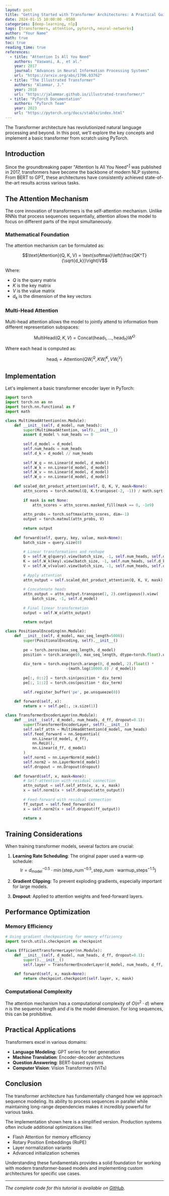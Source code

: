 ```yaml
---
layout: post
title: "Getting Started with Transformer Architectures: A Practical Guide"
date: 2024-01-15 10:00:00 -0500
categories: [deep-learning, nlp]
tags: [transformers, attention, pytorch, neural-networks]
author: "Your Name"
math: true
toc: true
reading_time: true
references:
  - title: "Attention Is All You Need"
    authors: "Vaswani, A., et al."
    year: 2017
    journal: "Advances in Neural Information Processing Systems"
    url: "https://arxiv.org/abs/1706.03762"
  - title: "The Illustrated Transformer"
    authors: "Alammar, J."
    year: 2018
    url: "https://jalammar.github.io/illustrated-transformer/"
  - title: "PyTorch Documentation"
    authors: "PyTorch Team"
    year: 2023
    url: "https://pytorch.org/docs/stable/index.html"
---
```


The Transformer architecture has revolutionized natural language processing and beyond. In this post, we'll explore the key concepts and implement a basic transformer from scratch using PyTorch.

## Introduction

Since the groundbreaking paper "Attention Is All You Need"<sup>[1](#ref-1)</sup> was published in 2017, transformers have become the backbone of modern NLP systems. From BERT to GPT, these architectures have consistently achieved state-of-the-art results across various tasks.

## The Attention Mechanism

The core innovation of transformers is the self-attention mechanism. Unlike RNNs that process sequences sequentially, attention allows the model to focus on different parts of the input simultaneously.

### Mathematical Foundation

The attention mechanism can be formulated as:

$$\text{Attention}(Q, K, V) = \text{softmax}\left(\frac{QK^T}{\sqrt{d_k}}\right)V$$

Where:
- $Q$ is the query matrix
- $K$ is the key matrix  
- $V$ is the value matrix
- $d_k$ is the dimension of the key vectors

### Multi-Head Attention

Multi-head attention allows the model to jointly attend to information from different representation subspaces:

$$\text{MultiHead}(Q, K, V) = \text{Concat}(\text{head}_1, ..., \text{head}_h)W^O$$

Where each head is computed as:

$$\text{head}_i = \text{Attention}(QW_i^Q, KW_i^K, VW_i^V)$$

## Implementation

Let's implement a basic transformer encoder layer in PyTorch:

```python
import torch
import torch.nn as nn
import torch.nn.functional as F
import math

class MultiHeadAttention(nn.Module):
    def __init__(self, d_model, num_heads):
        super(MultiHeadAttention, self).__init__()
        assert d_model % num_heads == 0
        
        self.d_model = d_model
        self.num_heads = num_heads
        self.d_k = d_model // num_heads
        
        self.W_q = nn.Linear(d_model, d_model)
        self.W_k = nn.Linear(d_model, d_model)
        self.W_v = nn.Linear(d_model, d_model)
        self.W_o = nn.Linear(d_model, d_model)
        
    def scaled_dot_product_attention(self, Q, K, V, mask=None):
        attn_scores = torch.matmul(Q, K.transpose(-2, -1)) / math.sqrt(self.d_k)
        
        if mask is not None:
            attn_scores = attn_scores.masked_fill(mask == 0, -1e9)
        
        attn_probs = torch.softmax(attn_scores, dim=-1)
        output = torch.matmul(attn_probs, V)
        
        return output
    
    def forward(self, query, key, value, mask=None):
        batch_size = query.size(0)
        
        # Linear transformations and reshape
        Q = self.W_q(query).view(batch_size, -1, self.num_heads, self.d_k).transpose(1, 2)
        K = self.W_k(key).view(batch_size, -1, self.num_heads, self.d_k).transpose(1, 2)
        V = self.W_v(value).view(batch_size, -1, self.num_heads, self.d_k).transpose(1, 2)
        
        # Apply attention
        attn_output = self.scaled_dot_product_attention(Q, K, V, mask)
        
        # Concatenate heads
        attn_output = attn_output.transpose(1, 2).contiguous().view(
            batch_size, -1, self.d_model)
        
        # Final linear transformation
        output = self.W_o(attn_output)
        
        return output

class PositionalEncoding(nn.Module):
    def __init__(self, d_model, max_seq_length=5000):
        super(PositionalEncoding, self).__init__()
        
        pe = torch.zeros(max_seq_length, d_model)
        position = torch.arange(0, max_seq_length, dtype=torch.float).unsqueeze(1)
        
        div_term = torch.exp(torch.arange(0, d_model, 2).float() * 
                           -(math.log(10000.0) / d_model))
        
        pe[:, 0::2] = torch.sin(position * div_term)
        pe[:, 1::2] = torch.cos(position * div_term)
        
        self.register_buffer('pe', pe.unsqueeze(0))
        
    def forward(self, x):
        return x + self.pe[:, :x.size(1)]

class TransformerEncoderLayer(nn.Module):
    def __init__(self, d_model, num_heads, d_ff, dropout=0.1):
        super(TransformerEncoderLayer, self).__init__()
        self.self_attn = MultiHeadAttention(d_model, num_heads)
        self.feed_forward = nn.Sequential(
            nn.Linear(d_model, d_ff),
            nn.ReLU(),
            nn.Linear(d_ff, d_model)
        )
        self.norm1 = nn.LayerNorm(d_model)
        self.norm2 = nn.LayerNorm(d_model)
        self.dropout = nn.Dropout(dropout)
        
    def forward(self, x, mask=None):
        # Self-attention with residual connection
        attn_output = self.self_attn(x, x, x, mask)
        x = self.norm1(x + self.dropout(attn_output))
        
        # Feed-forward with residual connection
        ff_output = self.feed_forward(x)
        x = self.norm2(x + self.dropout(ff_output))
        
        return x
```

## Training Considerations

When training transformer models, several factors are crucial:

1. **Learning Rate Scheduling**: The original paper used a warm-up schedule:
   $$\text{lr} = d_{\text{model}}^{-0.5} \cdot \min(\text{step\_num}^{-0.5}, \text{step\_num} \cdot \text{warmup\_steps}^{-1.5})$$

2. **Gradient Clipping**: To prevent exploding gradients, especially important for large models.

3. **Dropout**: Applied to attention weights and feed-forward layers.

## Performance Optimization

### Memory Efficiency

```python
# Using gradient checkpointing for memory efficiency
import torch.utils.checkpoint as checkpoint

class EfficientTransformerLayer(nn.Module):
    def __init__(self, d_model, num_heads, d_ff, dropout=0.1):
        super().__init__()
        self.layer = TransformerEncoderLayer(d_model, num_heads, d_ff, dropout)
    
    def forward(self, x, mask=None):
        return checkpoint.checkpoint(self.layer, x, mask)
```

### Computational Complexity

The attention mechanism has a computational complexity of $O(n^2 \cdot d)$ where $n$ is the sequence length and $d$ is the model dimension. For long sequences, this can be prohibitive.

## Practical Applications

Transformers excel in various domains:

- **Language Modeling**: GPT series for text generation
- **Machine Translation**: Encoder-decoder architectures
- **Question Answering**: BERT-based systems
- **Computer Vision**: Vision Transformers (ViTs)

## Conclusion

The transformer architecture has fundamentally changed how we approach sequence modeling. Its ability to process sequences in parallel while maintaining long-range dependencies makes it incredibly powerful for various tasks.

The implementation shown here is a simplified version. Production systems often include additional optimizations like:
- Flash Attention for memory efficiency
- Rotary Position Embeddings (RoPE)
- Layer normalization variants
- Advanced initialization schemes

Understanding these fundamentals provides a solid foundation for working with modern transformer-based models and implementing custom architectures for specific use cases.

---

*The complete code for this tutorial is available on [GitHub](https://github.com/your-username/transformer-tutorial).*